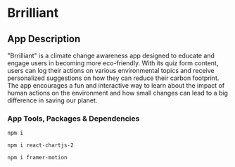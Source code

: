 # Brrilliant

## App Description

"Brrilliant" is a climate change awareness app designed to educate and engage users in becoming more eco-friendly. With its quiz form content, users can log their actions on various environmental topics and receive personalized suggestions on how they can reduce their carbon footprint. The app encourages a fun and interactive way to learn about the impact of human actions on the environment and how small changes can lead to a big difference in saving our planet.

### App Tools, Packages & Dependencies

```
npm i
```

```
npm i react-chartjs-2
```

```
npm i framer-motion
```
